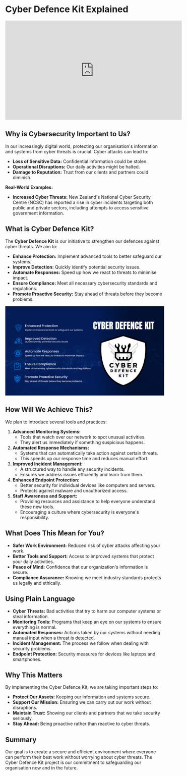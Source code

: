 # Cyber Defence Kit Explained

<iframe width="560" height="315" src="https://www.youtube.com/embed/T3NmBjPWuEc?si=XCAchl22yXzsR98e" title="YouTube video player" frameborder="0" allow="accelerometer; autoplay; clipboard-write; encrypted-media; gyroscope; picture-in-picture; web-share" referrerpolicy="strict-origin-when-cross-origin" allowfullscreen></iframe>

## Why is Cybersecurity Important to Us?

In our increasingly digital world, protecting our organisation's information and systems from cyber threats is crucial. Cyber attacks can lead to:

- **Loss of Sensitive Data:** Confidential information could be stolen.
- **Operational Disruptions:** Our daily activities might be halted.
- **Damage to Reputation:** Trust from our clients and partners could diminish.

**Real-World Examples:**

- **Increased Cyber Threats:** New Zealand's National Cyber Security Centre (NCSC) has reported a rise in cyber incidents targeting both public and private sectors, including attempts to access sensitive government information.

## What is Cyber Defence Kit?

The **Cyber Defence Kit** is our initiative to strengthen our defences against cyber threats. We aim to:

- **Enhance Protection:** Implement advanced tools to better safeguard our systems.
- **Improve Detection:** Quickly identify potential security issues.
- **Automate Responses:** Speed up how we react to threats to minimise impact.
- **Ensure Compliance:** Meet all necessary cybersecurity standards and regulations.
- **Promote Proactive Security:** Stay ahead of threats before they become problems.

![1.png](1.png)

## How Will We Achieve This?

We plan to introduce several tools and practices:

1. **Advanced Monitoring Systems:**
    - Tools that watch over our network to spot unusual activities.
    - They alert us immediately if something suspicious happens.
2. **Automated Response Mechanisms:**
    - Systems that can automatically take action against certain threats.
    - This speeds up our response time and reduces manual effort.
3. **Improved Incident Management:**
    - A structured way to handle any security incidents.
    - Ensures we address issues efficiently and learn from them.
4. **Enhanced Endpoint Protection:**
    - Better security for individual devices like computers and servers.
    - Protects against malware and unauthorized access.
5. **Staff Awareness and Support:**
    - Providing resources and assistance to help everyone understand these new tools.
    - Encouraging a culture where cybersecurity is everyone's responsibility.

## What Does This Mean for You?

- **Safer Work Environment:** Reduced risk of cyber attacks affecting your work.
- **Better Tools and Support:** Access to improved systems that protect your daily activities.
- **Peace of Mind:** Confidence that our organization's information is secure.
- **Compliance Assurance:** Knowing we meet industry standards protects us legally and ethically.

## Using Plain Language

- **Cyber Threats:** Bad activities that try to harm our computer systems or steal information.
- **Monitoring Tools:** Programs that keep an eye on our systems to ensure everything is normal.
- **Automated Responses:** Actions taken by our systems without needing manual input when a threat is detected.
- **Incident Management:** The process we follow when dealing with security problems.
- **Endpoint Protection:** Security measures for devices like laptops and smartphones.

## Why This Matters

By implementing the Cyber Defence Kit, we are taking important steps to:

- **Protect Our Assets:** Keeping our information and systems secure.
- **Support Our Mission:** Ensuring we can carry out our work without disruptions.
- **Maintain Trust:** Showing our clients and partners that we take security seriously.
- **Stay Ahead:** Being proactive rather than reactive to cyber threats.

## Summary

Our goal is to create a secure and efficient environment where everyone can perform their best work without worrying about cyber threats. The Cyber Defence Kit project is our commitment to safeguarding our organisation now and in the future.